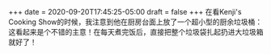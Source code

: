 +++
date = 2020-09-20T17:45:25-05:00
draft = false
+++
在看Kenji's Cooking Show的时候，我注意到他在厨房台面上放了一个超小型的厨余垃圾桶：这看起来是个不错的主意！在每天煮完饭后，直接把整个垃圾袋扎起扔进大垃圾箱就好了！
